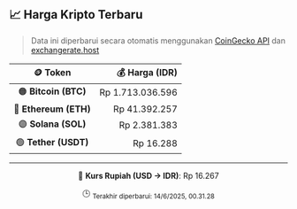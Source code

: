 

<!-- HARGA_KRIPTO -->
## 📈 Harga Kripto Terbaru

> Data ini diperbarui secara otomatis menggunakan [CoinGecko API](https://www.coingecko.com/) dan [exchangerate.host](https://exchangerate.host/)

<div align="center">

| 🪙 Token | 💰 Harga (IDR) |
|:------:|---------------:|
| 🟠 **Bitcoin (BTC)**   | Rp 1.713.036.596 |
| 🔵 **Ethereum (ETH)**  | Rp 41.392.257 |
| 🟣 **Solana (SOL)**    | Rp 2.381.383 |
| 🟢 **Tether (USDT)**   | Rp 16.288 |

---

💱 **Kurs Rupiah (USD → IDR)**: Rp 16.267

🕒 <sub>Terakhir diperbarui: 14/6/2025, 00.31.28</sub>

</div>
<!-- /HARGA_KRIPTO -->
